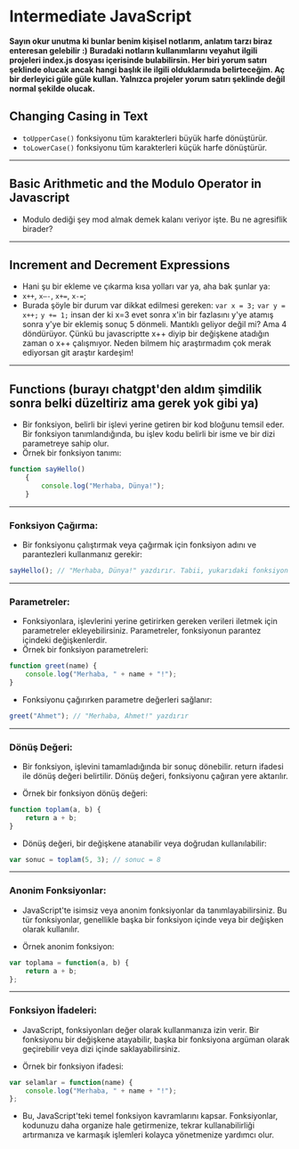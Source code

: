 # Intermediate JavaScript
**Sayın okur unutma ki bunlar benim kişisel notlarım, anlatım tarzı biraz enteresan gelebilir :)**
**Buradaki notların kullanımlarını veyahut ilgili projeleri index.js dosyası içerisinde bulabilirsin. Her biri yorum satırı şeklinde olucak ancak hangi başlık ile ilgili olduklarınıda belirteceğim. Aç bir derleyici güle güle kullan. Yalnızca projeler yorum satırı şeklinde değil normal şekilde olucak.**

## Changing Casing in Text

- `toUpperCase()` fonksiyonu tüm karakterleri büyük harfe dönüştürür.
- `toLowerCase()` fonksiyonu tüm karakterleri küçük harfe dönüştürür.

---

## Basic Arithmetic and the Modulo Operator in Javascript

- Modulo dediği şey mod almak demek kalanı veriyor işte. Bu ne agresiflik birader?

---

## Increment and Decrement Expressions

- Hani şu bir ekleme ve çıkarma kısa yolları var ya, aha bak şunlar ya:
- `x++`, `x—-`, `x+=`, `x-=`;
- Burada şöyle bir durum var dikkat edilmesi gereken:
`var x = 3;`
`var y = x++;`
`y += 1;`
insan der ki x=3 evet sonra x'in bir fazlasını y'ye atamış sonra y'ye bir eklemiş sonuç 5 dönmeli. Mantıklı geliyor değil mi? Ama 4 döndürüyor. Çünkü bu javascriptte x++ diyip bir değişkene atadığın zaman o x++ çalışmıyor. Neden bilmem hiç araştırmadım çok merak ediyorsan git araştır kardeşim!

---

## Functions (burayı chatgpt'den aldım şimdilik sonra belki düzeltiriz ama gerek yok gibi ya)

- Bir fonksiyon, belirli bir işlevi yerine getiren bir kod bloğunu temsil eder. Bir fonksiyon tanımlandığında, bu işlev kodu belirli bir isme ve bir dizi parametreye sahip olur.
- Örnek bir fonksiyon tanımı:

```javascript
function sayHello() 
    {
        console.log("Merhaba, Dünya!");
    }
```

---

### Fonksiyon Çağırma:
- Bir fonksiyonu çalıştırmak veya çağırmak için fonksiyon adını ve parantezleri kullanmanız gerekir:

```javascript
sayHello(); // "Merhaba, Dünya!" yazdırır. Tabii, yukarıdaki fonksiyon ile kullanman lazım.
```
---

### Parametreler:
- Fonksiyonlara, işlevlerini yerine getirirken gereken verileri iletmek için parametreler ekleyebilirsiniz. Parametreler, fonksiyonun parantez içindeki değişkenlerdir.
- Örnek bir fonksiyon parametreleri:

```javascript
function greet(name) {
    console.log("Merhaba, " + name + "!");
}
```

- Fonksiyonu çağırırken parametre değerleri sağlanır:

```javascript
greet("Ahmet"); // "Merhaba, Ahmet!" yazdırır
```
---

### Dönüş Değeri:
- Bir fonksiyon, işlevini tamamladığında bir sonuç dönebilir. return ifadesi ile dönüş değeri belirtilir. Dönüş değeri, fonksiyonu çağıran yere aktarılır.

- Örnek bir fonksiyon dönüş değeri:

```javascript
function toplam(a, b) {
    return a + b;
}
```

- Dönüş değeri, bir değişkene atanabilir veya doğrudan kullanılabilir:

```javascript
var sonuc = toplam(5, 3); // sonuc = 8
```

---

### Anonim Fonksiyonlar:

- JavaScript'te isimsiz veya anonim fonksiyonlar da tanımlayabilirsiniz. Bu tür fonksiyonlar, genellikle başka bir fonksiyon içinde veya bir değişken olarak kullanılır.

- Örnek anonim fonksiyon:

```javascript
var toplama = function(a, b) {
    return a + b;
};
```

---

### Fonksiyon İfadeleri:
- JavaScript, fonksiyonları değer olarak kullanmanıza izin verir. Bir fonksiyonu bir değişkene atayabilir, başka bir fonksiyona argüman olarak geçirebilir veya dizi içinde saklayabilirsiniz.

- Örnek bir fonksiyon ifadesi:

```javascript
var selamlar = function(name) {
    console.log("Merhaba, " + name + "!");
};
```

- Bu, JavaScript'teki temel fonksiyon kavramlarını kapsar. Fonksiyonlar, kodunuzu daha organize hale getirmenize, tekrar kullanabilirliği artırmanıza ve karmaşık işlemleri kolayca yönetmenize yardımcı olur.